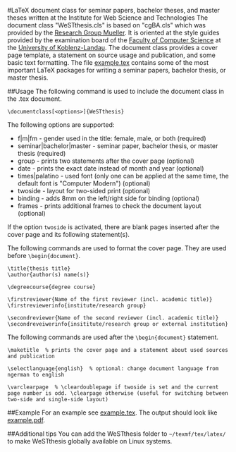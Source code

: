 #LaTeX document class for seminar papers, bachelor theses, and master theses written at the Institute for Web Science and Technologies
The document class "WeSTthesis.cls" is based on "cgBA.cls" which was provided by the [Research Group Mueller](http://www.uni-koblenz-landau.de/koblenz/fb4/institute/icv/agmueller). It is oriented at the style guides provided by the examination board of the [Faculty of Computer Science](http://www.uni-koblenz-landau.de/campus-koblenz/fb4) at the [University of Koblenz-Landau](http://www.uni-koblenz-landau.de/). The document class provides a cover page template, a statement on source usage and publication, and some basic text formatting. The file [example.tex](example.tex) contains some of the most important LaTeX packages for writing a seminar papers, bachelor thesis, or master thesis.

##Usage
The following command is used to include the document class in the .tex document.

    \documentclass[<options>]{WeSTthesis}

The following options are supported:

- f|m|fm                  - gender used in the title: female, male, or both (required)
- seminar|bachelor|master - seminar paper, bachelor thesis, or master thesis (required)
- group                   - prints two statements after the cover page (optional)
- date                    - prints the exact date instead of month and year (optional)
- times|palatino	        - used font (only one can be applied at the same time, the default font is "Computer Modern") (optional)
- twoside                 - layout for two-sided print (optional)
- binding                 - adds 8mm on the left/right side for binding (optional)
- frames                  - prints additional frames to check the document layout (optional)

If the option `twoside` is activated, there are blank pages inserted after the cover page and its following statement(s).

The following commands are used to format the cover page. They are used before `\begin{document}`.

    \title{thesis title}
    \author{author(s) name(s)}

    \degreecourse{degree course}

    \firstreviewer{Name of the first reviewer (incl. academic title)}
    \firstreviewerinfo{institute/research group}

    \secondreviewer{Name of the second reviewer (incl. academic title)}
    \secondreveiwerinfo{insititute/research group or external institution}

The following commands are used after the `\begin{document}` statement.

    \maketitle  % prints the cover page and a statement about used sources and publication

    \selectlanguage{english}  % optional: change document language from ngerman to english

    \varclearpage  % \cleardoublepage if twoside is set and the current page number is odd. \clearpage otherwise (useful for switching between two-side and single-side layout)

##Example
For an example see [example.tex](example.tex). The output should look like [example.pdf](example.pdf).

##Additional tips
You can add the WeSTthesis folder to `~/texmf/tex/latex/` to make WeSTthesis globally available on Linux systems.
